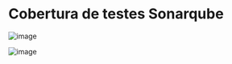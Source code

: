 # Cobertura de testes Sonarqube

![image](https://github.com/user-attachments/assets/29c1a261-e490-4ea7-8d6e-e76b7531d7f4)


![image](https://github.com/user-attachments/assets/e8faeb6f-f336-4494-b583-6dc89f248e0d)

